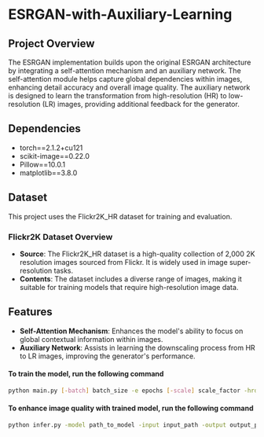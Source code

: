 # ESRGAN-with-Auxiliary-Learning

## Project Overview

The ESRGAN implementation builds upon the original ESRGAN architecture by integrating a self-attention mechanism and an auxiliary network. The self-attention module helps capture global dependencies within images, enhancing detail accuracy and overall image quality. The auxiliary network is designed to learn the transformation from high-resolution (HR) to low-resolution (LR) images, providing additional feedback for the generator.

## Dependencies

- torch==2.1.2+cu121
- scikit-image==0.22.0
- Pillow==10.0.1
- matplotlib==3.8.0

## Dataset

This project uses the Flickr2K_HR dataset for training and evaluation.

### Flickr2K Dataset Overview

- **Source**: The Flickr2K_HR dataset is a high-quality collection of 2,000 2K resolution images sourced from Flickr. It is widely used in image super-resolution tasks.
- **Contents**: The dataset includes a diverse range of images, making it suitable for training models that require high-resolution image data.

## Features

- **Self-Attention Mechanism**: Enhances the model's ability to focus on global contextual information within images.
- **Auxiliary Network**: Assists in learning the downscaling process from HR to LR images, improving the generator's performance.

#### To train the model, run the following command

```Bash
python main.py [-batch] batch_size -e epochs [-scale] scale_factor -hrdir dir_hr_imgs [-size] size_of_dataset_to_use -op output_path -check_dir checkpoints_path

```

#### To enhance image quality with trained model, run the following command

```Bash
python infer.py -model path_to_model -input input_path -output output_path -t iterations_to_enhance
```

